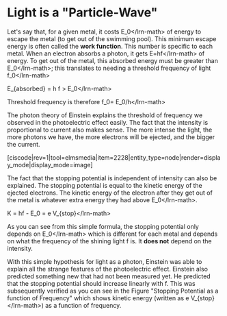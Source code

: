 # Light is a "Particle-Wave"

Let's say that, for a given metal, it costs E\_0&lt;/lrn-math&gt; of energy to escape the metal \(to get out of the swimming pool\). This minimum escape energy is often called the **work function**. This number is specific to each metal. When an electron absorbs a photon, it gets E=hf&lt;/lrn-math&gt; of energy. To get out of the metal, this absorbed energy must be greater than E\_0&lt;/lrn-math&gt;; this translates to needing a threshold frequency of light f\_0&lt;/lrn-math&gt;

E\_{absorbed} = h f &gt; E\_0&lt;/lrn-math&gt;

Threshold frequency is therefore f\_0= E\_0/h&lt;/lrn-math&gt;

The photon theory of Einstein explains the threshold of frequency we observed in the photoelectric effect easily. The fact that the intensity is proportional to current also makes sense. The more intense the light, the more photons we have, the more electrons will be ejected, and the bigger the current.

\[ciscode\|rev=1\|tool=elmsmedia\|item=2228\|entity\_type=node\|render=display\_mode\|display\_mode=image\]

The fact that the stopping potential is independent of intensity can also be explained. The stopping potential is equal to the kinetic energy of the ejected electrons. The kinetic energy of the electron after they get out of the metal is whatever extra energy they had above E\_0&lt;/lrn-math&gt;.

K = hf - E_0 = e V_{stop}&lt;/lrn-math&gt;

As you can see from this simple formula, the stopping potential only depends on E\_0&lt;/lrn-math&gt; which is different for each metal and depends on what the frequency of the shining light f is. It **does not** depend on the intensity.

With this simple hypothesis for light as a photon, Einstein was able to explain all the strange features of the photoelectric effect. Einstein also predicted something new that had not been measured yet. He predicted that the stopping potential should increase linearly with f. This was subsequently verified as you can see in the Figure "Stopping Potential as a function of Frequency" which shows kinetic energy \(written as e V\_{stop}&lt;/lrn-math&gt;\) as a function of frequency.

